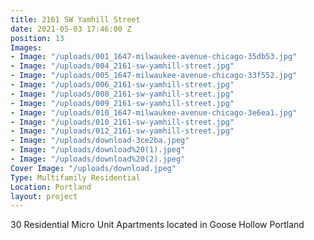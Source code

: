 ```yaml
---
title: 2161 SW Yamhill Street
date: 2021-05-03 17:46:00 Z
position: 13
Images:
- Image: "/uploads/001_1647-milwaukee-avenue-chicago-35db53.jpg"
- Image: "/uploads/004_2161-sw-yamhill-street.jpg"
- Image: "/uploads/005_1647-milwaukee-avenue-chicago-33f552.jpg"
- Image: "/uploads/006_2161-sw-yamhill-street.jpg"
- Image: "/uploads/008_2161-sw-yamhill-street.jpg"
- Image: "/uploads/009_2161-sw-yamhill-street.jpg"
- Image: "/uploads/010_1647-milwaukee-avenue-chicago-3e6ea1.jpg"
- Image: "/uploads/010_2161-sw-yamhill-street.jpg"
- Image: "/uploads/012_2161-sw-yamhill-street.jpg"
- Image: "/uploads/download-3ce2ba.jpeg"
- Image: "/uploads/download%20(1).jpeg"
- Image: "/uploads/download%20(2).jpeg"
Cover Image: "/uploads/download.jpeg"
Type: Multifamily Residential
Location: Portland
layout: project
---
```


30 Residential Micro Unit Apartments located in Goose Hollow Portland